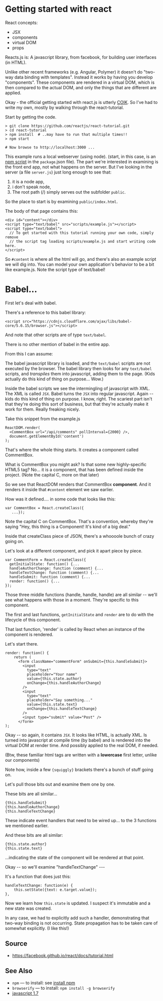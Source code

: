 # Getting started with react

 
React concepts:

 * JSX
 * components
 * virtual DOM
 * props
    

Reacts.js is: A javascript library, from facebook, for building user interfaces (in HTML).

Unlike other recent frameworks (e.g. Angular, Polymer) it doesn't do "two-way data binding with templates". Instead it works by having you develop "components". These components are rendered in a virtual DOM, which is then compared to the actual DOM, and only the things that are different are applied.


Okay - the official getting started with react.js is utterly [COIK](../concepts/coik.md). So I've had to write my own, mostly by walking through the react-tutorial.

Start by getting the code.
    
    > git clone https://github.com/reactjs/react-tutorial.git
    > cd react-tutorial
    > npm install  # ..may have to run that multiple times!!   
    > npm start 
    
    # Now browse to http://localhost:3000 ...

This example runs a local webserver (using node). (start, in this case, is an [npm script](../npm/npm_run_scripts.md) in the `package`.json file). The part we're interested in examining is the front end app, not what happens on the server. But I've looking in the server (a file `server.js`) just long enough to see that:

1. it is a node app, 
2. i don't speak node, 
3. The root path (/) simply serves out the subfolder `public`. 

So the place to start is by examining `public/index.html`.

The body of that page contains this:

    <div id="content"></div>
    <script type="text/babel" src="scripts/example.js"></script>
    <script type="text/babel">
      // To get started with this tutorial running your own code, simply remove
      // the script tag loading scripts/example.js and start writing code here.
    </script>

So `#content` is where all the html will go, and there's also an example script we will dig into. You can model your own application's behavior to be a bit like example.js. Note the script type of text/babel!

# Babel...

First let's deal with babel.

There's a reference to this babel library:

    <script src="https://cdnjs.cloudflare.com/ajax/libs/babel-core/5.6.15/browser.js"></script>

And note that other scripts are of type `text/babel`.

There is no other mention of babel in the entire app.

From this I can assume:

The babel javascript library is loaded, and the `text/babel` scripts are not executed by the browser. The babel library then looks for any `text/babel` scripts, and *transpiles* them into javascript, adding them to the page. (Kids actually do this kind of thing on purpose... Wow.)

Inside the babel scripts we see the intermingling of javascript with XML. The XML is called `JSX`. Babel turns the `JSX` into regular javascript. Again -- kids do this kind of thing on purpose. I know, right. The scariest part isn't that they're doing this sort of business, but that they're actually make it work for them. Really freaking nicely. 

Take this snippet from the example.js

    ReactDOM.render(
      <CommentBox url="/api/comments" pollInterval={2000} />,
      document.getElementById('content')
    );


That's where the whole thing starts. It creates a component called CommentBox.

What is CommentBox you might ask? Is that some new highly-specific HTML5 tag? No... it is a component, that has been defined inside the project. (Note the capital C, more on that later)

So we see that ReactDOM renders that CommentBox **component**. And it renders it inside that `#content` element we saw earlier.

How was it defined.... in some code that looks like this:

    var CommentBox = React.createClass({
       ...});

Note the capital C on CommentBox. That's a convention, whereby they're saying "Hey, this thing is a Component! It's kind of a big deal."
       
Inside that createClass piece of JSON, there's a whoooole bunch of crazy going on.

Let's look at a different component, and pick it apart piece by piece.

    var CommentForm = React.createClass({
      getInitialState: function() {...
      handleAuthorChange: function (comment) {...
      handleTextChange: function (comment) {...
      handleSubmit: function (comment) {...
      render: function() {...
    });

Those three middle functions (handle, handle, handle) are all similar -- we'll see what happens with those in a moment. They're specific to this component.

The first and last functions, `getInitialState` and `render` are to do with the lifecycle of this component.

That last function, 'render' is called by React when an instance of the component is rendered.

Let's start there.

    render: function() {
        return (
          <form className="commentForm" onSubmit={this.handleSubmit}>
            <input
              type="text"
              placeholder="Your name"
              value={this.state.author}
              onChange={this.handleAuthorChange}
            />
            <input
              type="text"
              placeholder="Say something..."
              value={this.state.text}
              onChange={this.handleTextChange}
            />
            <input type="submit" value="Post" />
          </form>
    );

Okay -- so again, it contains `JSX`. It looks like HTML, is actually XML. Is turned into javascript at compile time (by babel) and is rendered into the virtual DOM at render time. And possibly applied to the real DOM, if needed.

(Btw, these familiar html tags are written with a **lowercase** first letter, unlike our components)

Note how, inside a few `{squiggly}` brackets there's a bunch of stuff going on.

Let's pull those bits out and examine them one by one.

These bits are all similar...

    {this.handleSubmit}
    {this.handleAuthorChange}
    {this.handleTextChange}

These indicate event handlers that need to be wired up... to the 3 functions we mentioned earlier.

And these bits are all similar:

    {this.state.author}
    {this.state.text}

...indicating the state of the component will be rendered at that point.

Okay -- so we'll examine "handleTextChange" ---


It's a function that does just this:

    handleTextChange: function(e) {
        this.setState({text: e.target.value});
    },

Now we learn how `this.state` is updated. I suspect it's immutable and a new state was created.

In any case, we had to explicitly add such a handler, demonstrating that two-way binding is not occurring. State propagation has to be taken care of somewhat explicitly. (I like this!)


## Source

 * https://facebook.github.io/react/docs/tutorial.html

## See Also

 * `npm` &mdash; to install: see [install npm](..\npm\install_npm.md)
 * `browserify` &mdash; to install: `npm install -g browserify`
 * [javascript 1.7](javascript_1.7.md)


    
